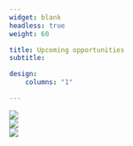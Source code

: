 ```yaml
---
widget: blank
headless: true
weight: 60

title: Upcoming opportunities
subtitle: 

design:
    columns: "1"

---
```



<div class="container">
    <div class="row">
        <div class="col-sm-4">
            <a href="../../opportunities/first-steps-annotation-spu/"><img src="../../media/annotation-spu-updated.png"></a>
        </div>
        <div class="col-sm-4">
            <a href="../../opportunities/first-steps-annotation-ufs/"><img src="../../media/annotation-ufs.png"></a>        
        </div>
        <div class="col-sm-4">
            <img src="../../media/annotations-tbc.png">
        </div>
    </div>
</div>